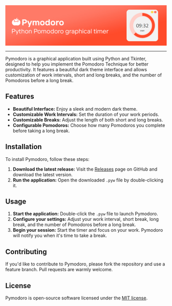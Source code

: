 <div align="center">
  <a href="#"><img src="/preview.jpg?raw=true"/></a>
</div>

---

Pymodoro is a graphical application built using Python and Tkinter, designed to help you implement the Pomodoro Technique for better productivity. It features a beautiful dark theme interface and allows customization of work intervals, short and long breaks, and the number of Pomodoros before a long break.

## Features

- **Beautiful Interface:** Enjoy a sleek and modern dark theme.
- **Customizable Work Intervals:** Set the duration of your work periods.
- **Customizable Breaks:** Adjust the length of both short and long breaks.
- **Configurable Pomodoros:** Choose how many Pomodoros you complete before taking a long break.

## Installation

To install Pymodoro, follow these steps:

1. **Download the latest release:** Visit the [Releases](https://github.com/notakeith/pymodoro/releases) page on GitHub and download the latest version.
2. **Run the application:** Open the downloaded `.pyw` file by double-clicking it.

## Usage

1. **Start the application:** Double-click the `.pyw` file to launch Pymodoro.
2. **Configure your settings:** Adjust your work interval, short break, long break, and the number of Pomodoros before a long break.
3. **Begin your session:** Start the timer and focus on your work. Pymodoro will notify you when it's time to take a break.

## Contributing

If you'd like to contribute to Pymodoro, please fork the repository and use a feature branch. Pull requests are warmly welcome.

## License

Pymodoro is open-source software licensed under the [MIT license](LICENSE).
